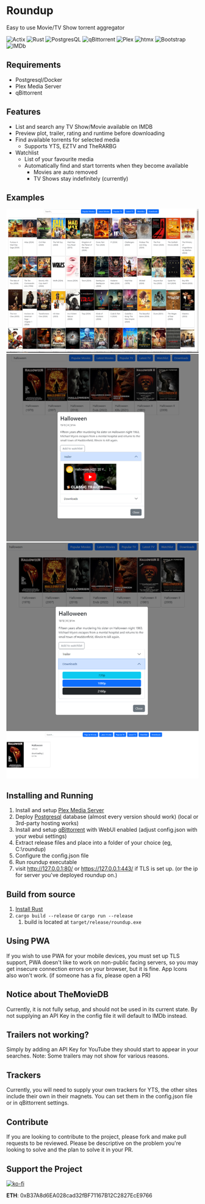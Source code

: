 # Roundup

Easy to use Movie/TV Show torrent aggregator

![Actix](https://img.shields.io/badge/actix-%25.svg?style=flat&logo=actix&logoColor=white&color=000000)
![Rust](https://img.shields.io/badge/rust-%25.svg?style=flat&logo=rust&logoColor=white&color=000000)
![PostgresQL](https://img.shields.io/badge/postgresql-%25.svg?style=flat&logo=postgresql&logoColor=white&color=4169E1)
![qBittorrent](https://img.shields.io/badge/qbittorrent-%25.svg?style=flat&logo=qbittorrent&logoColor=white&color=2F67BA)
![Plex](https://img.shields.io/badge/plex-%25.svg?style=flat&logo=plex&logoColor=black&color=EBAF00)
![htmx](https://img.shields.io/badge/htmx-%25.svg?style=flat&logo=htmx&logoColor=white&color=3366CC)
![Bootstrap](https://img.shields.io/badge/bootstrap-%25.svg?style=flat&logo=bootstrap&logoColor=white&color=7952B3)
![IMDb](https://img.shields.io/badge/imdb-%25.svg?style=flat&logo=imdb&logoColor=black&color=F5C518)

## Requirements

- Postgresql/Docker
- Plex Media Server
- qBittorrent

## Features

- List and search any TV Show/Movie available on IMDB
- Preview plot, trailer, rating and runtime before downloading
- Find available torrents for selected media
    - Supports YTS, EZTV and TheRARBG
- Watchlist
    - List of your favourite media
    - Automatically find and start torrents when they become available
        - Movies are auto removed
        - TV Shows stay indefinitely (currently)

## Examples

![homepage](./examples/default_homepage.PNG)
![search_result_with_modal](./examples/search_result_with_modal.png)
![search_result_with_modal_downloads](./examples/search_result_with_modal_downloads.png)
![downloads_page](./examples/downloads_page.PNG)

## Installing and Running

1) Install and
   setup [Plex Media Server](https://www.plex.tv/media-server-downloads/?cat=computer&plat=windows#plex-media-server)
2) Deploy [Postgresql](https://www.postgresql.org/download/) database (almost every version should work) (local or
   3rd-party hosting works)
3) Install and setup [qBittorrent](https://www.qbittorrent.org/download) with WebUI enabled (adjust config.json with
   your webui settings)
4) Extract release files and place into a folder of your choice (eg, C:\roundup)
5) Configure the config.json file
6) Run roundup executable
7) visit http://127.0.0.1:80/ or https://127.0.0.1:443/ if TLS is set up. (or the ip for server you've deployed roundup
   on.)

## Build from source

1) [Install Rust](https://www.rust-lang.org/tools/install)
2) `cargo build --release` or `cargo run --release`
    1) build is located at `target/release/roundup.exe`

## Using PWA

If you wish to use PWA for your mobile devices, you must set up TLS support, PWA doesn't like to work on non-public
facing servers, so you may get insecure connection errors on your browser, but it is fine. App Icons also won't work.
(if someone has a fix, please open a PR)

## Notice about TheMovieDB

Currently, it is not fully setup, and should not be used in its current state. By not supplying an API Key in the config
file it will default to IMDb instead.

## Trailers not working?

Simply by adding an API Key for YouTube they should start to appear in your searches.
Note: Some trailers may not show for various reasons.

## Trackers

Currently, you will need to supply your own trackers for YTS, the other sites include their own in their magnets.
You can set them in the config.json file or in qBittorrent settings.

## Contribute

If you are looking to contribute to the project, please fork and make pull requests to be reviewed.
Please be descriptive on the problem you're looking to solve and the plan to solve it in your PR.

## Support the Project

[![ko-fi](https://ko-fi.com/img/githubbutton_sm.svg)](https://ko-fi.com/W7W0YYBB7)

**ETH**: 0xB37A8d6EA028cad32fBF71167B12C2827EcE9766
